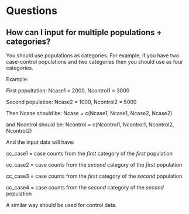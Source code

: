 # Questions 

## How can I input for multiple populations + categories?

You should use populations as categories. For example, if
you have two case-control populations and two categories then you
should use as four categories.

Example: 

First popultation: Ncase1 = 2000, Ncontrol1 = 3000

Second population: Ncase2 = 1000, Ncontrol2 = 5000

Then Ncase should be: Ncase = c(Ncase1, Ncase1, Ncase2, Ncase2)

and Ncontrol should be: Ncontrol = c(Ncontrol1, Ncontrol1, Ncontrol2,
Ncontrol2)

And the input data will have: 

cc_case1 = case counts from the *first* category of the *first* population

cc_case2 = case counts from the *second* category of the *first* population

cc_case3 = case counts from the *first* category of the *second* population

cc_case4 = case counts from the *second* category of the *second* population

A similar way should be used for control data.

